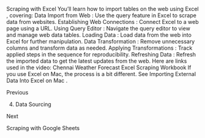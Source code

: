Scraping with Excel
You’ll learn how to 
import tables on the web using Excel
, covering:
Data Import from Web
: Use the query feature in Excel to scrape data from websites.
Establishing Web Connections
: Connect Excel to a web page using a URL.
Using Query Editor
: Navigate the query editor to view and manage web data tables.
Loading Data
: Load data from the web into Excel for further manipulation.
Data Transformation
: Remove unnecessary columns and transform data as needed.
Applying Transformations
: Track applied steps in the sequence for reproducibility.
Refreshing Data
: Refresh the imported data to get the latest updates from the web.
Here are links used in the video:
Chennai Weather Forecast
Excel Scraping Workbook
If you use Excel on Mac, the process is a bit different. See 
Importing External Data Into Excel on Mac
.














Previous




4. Data Sourcing












Next










Scraping with Google Sheets





